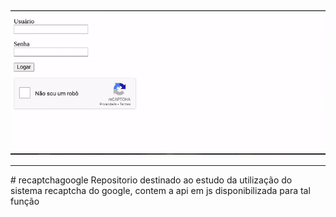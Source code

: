 <img src="gif.gif">
<hr>
# recaptchagoogle
Repositorio destinado ao estudo da utilização do sistema recaptcha do google, contem a api em js disponibilizada para tal função
